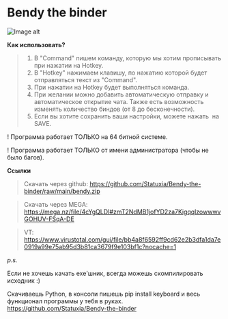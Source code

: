 # Bendy the binder

![Image alt](https://i.imgur.com/daK11V2.png)

**Как использовать?**
> 1) В "Command" пишем команду, которую мы хотим прописывать при нажатии на Hotkey.
> 2) В "Hotkey" нажимаем клавишу, по нажатию которой будет отправляться текст из "Command".
> 3) При нажатии на Hotkey будет выполняться команда.
> 4) При желании можно добавить автоматическую отправку и автоматическое открытие чата. Также есть возможность изменять количество биндов (от 8 до бесконечности).
> 5) Если вы хотите сохранить ваши настройки, можете нажать  на SAVE.

! Программа работает ТОЛЬКО на 64 битной системе.

! Программа работает ТОЛЬКО от имени администратора (чтобы не было багов).

**Ссылки**
> Скачать через github: https://github.com/Statuxia/Bendy-the-binder/raw/main/bendy.zip

> Скачать через MEGA: https://mega.nz/file/4cYgQLDI#zmT2NdMB1jofYD2za7KigqqlzowwwvGOHUV-FSqA-DE

> VT: https://www.virustotal.com/gui/file/bb4a8f6592ff9cd62e2b3dfa1da7e0919a99e75ab95d3b81ca3679f9e103bf1c?nocache=1

*p.s.*

Если не хочешь качать exe'шник, всегда можешь скомпилировать исходник :)

Скачиваешь Python, в консоли пишешь pip install keyboard и весь функционал программы у тебя в руках.
https://github.com/Statuxia/Bendy-the-binder
